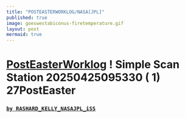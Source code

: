 ```yaml
---
title: "POSTEASTERWORKLOG/NASA[JPL]"
published: true
image: goeswestabiconus-firetemperature.gif
layout: post
mermaid: true
---
```



# [PostEasterWorklog](https://1drv.ms/b/c/B42FF3EA85BF1167/EU8din0ZIMdDrj2pa1KlCTMB_AN1PRRAWrOITXyQxHWM0g?e=0nKllQ) ! Simple Scan Station 20250425095330 ( 1) 27PostEaster
### [`by RASHARD_KELLY_NASAJPL_iSS`](https://archive.org/details/@thakaserika_selassie_kelly)
